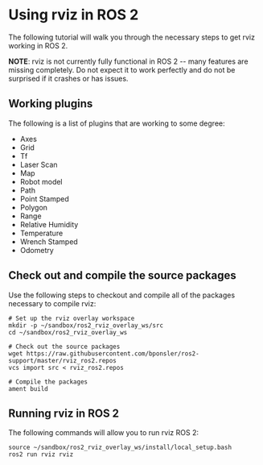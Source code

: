 # Using rviz in ROS 2

The following tutorial will walk you through the necessary steps to get rviz working in ROS 2.

**NOTE**: rviz is not currently fully functional in ROS 2 -- many features are missing completely. Do not expect it to work perfectly and do not be surprised if it crashes or has issues.

## Working plugins

The following is a list of plugins that are working to some degree:

- Axes
- Grid
- Tf
- Laser Scan
- Map
- Robot model
- Path
- Point Stamped
- Polygon
- Range
- Relative Humidity
- Temperature
- Wrench Stamped
- Odometry

## Check out and compile the source packages

Use the following steps to checkout and compile all of the packages necessary to compile rviz:

    # Set up the rviz overlay workspace
    mkdir -p ~/sandbox/ros2_rviz_overlay_ws/src
    cd ~/sandbox/ros2_rviz_overlay_ws

    # Check out the source packages
    wget https://raw.githubusercontent.com/bponsler/ros2-support/master/rviz_ros2.repos
    vcs import src < rviz_ros2.repos

    # Compile the packages
    ament build

## Running rviz in ROS 2

The following commands will allow you to run rviz ROS 2:

    source ~/sandbox/ros2_rviz_overlay_ws/install/local_setup.bash
    ros2 run rviz rviz
